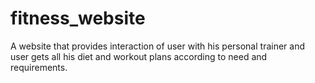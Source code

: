 # fitness_website
A website that provides interaction of user with his personal trainer and user gets all his diet and workout plans according to need and requirements.
